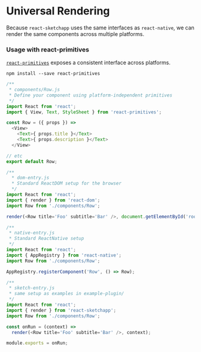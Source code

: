 # Universal Rendering

Because `react-sketchapp` uses the same interfaces as `react-native`, we can render the same components across multiple platforms.

### Usage with react-primitives
[`react-primitives`](https://github.com/lelandrichardson/react-primitives) exposes a consistent interface across platforms.

```
npm install --save react-primitives
```

```javascript
/**
 * components/Row.js
 * Define your component using platform-independent primitives
 */
import React from 'react';
import { View, Text, StyleSheet } from 'react-primitives';

const Row = ({ props }) =>
  <View>
    <Text>{ props.title }</Text>
    <Text>{ props.description }</Text>
  </View>

// etc
export default Row;

/**
  * dom-entry.js
  * Standard ReactDOM setup for the browser
  */
import React from 'react';
import { render } from 'react-dom';
import Row from './components/Row';

render(<Row title='Foo' subtitle='Bar' />, document.getElementById('root'));

/**
 * native-entry.js
 * Standard ReactNative setup
 */
import React from 'react';
import { AppRegistry } from 'react-native';
import Row from './components/Row';

AppRegistry.registerComponent('Row', () => Row);

/**
 * sketch-entry.js
 * same setup as examples in example-plugin/
 */
import React from 'react';
import { render } from 'react-sketchapp';
import Row from './components/Row';

const onRun = (context) =>
  render(<Row title='Foo' subtitle='Bar' />, context);

module.exports = onRun;
```
